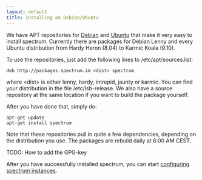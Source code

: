 ```yaml
---
layout: default
title: Installing on Debian/Ubuntu
---
```


We have APT repositories for [Debian](http://www.debian.org) and [Ubuntu](http://www.ubuntu.com)
that make it very easy to install spectrum. Currently there are packages for Debian Lenny and every
Ubuntu distribution from Hardy Heron (8.04) to Karmic Koala (9.10).

To use the repositories, just add the following lines to /etc/apt/sources.list:

	deb http://packages.spectrum.im <dist> spectrum

where &lt;dist&gt; is either lenny, hardy, intrepid, jaunty or karmic. You can find your distribution in
the file /etc/lsb-release. We also have a source repository at the same location if you want to build the
package yourself.

After you have done that, simply do:

	apt-get update
	apt-get install spectrum

Note that these repositories pull in quite a few dependencies, depending on the distribution you use. 
The packages are rebuild daily at 6:00 AM CEST.

TODO: How to add the GPG-key

After you have successfully installed spectrum, you can start [configuring spectrum instances](new-spectrum-instances.html).
